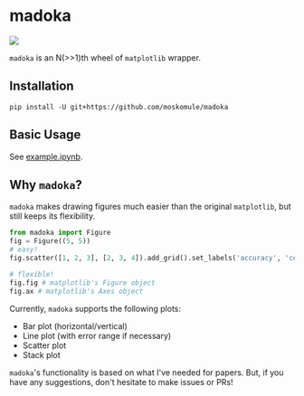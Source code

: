 # madoka

![](https://github.com/moskomule/madoka/workflows/pytest/badge.svg)

`madoka` is an N(>>1)th wheel of `matplotlib` wrapper.

## Installation

```shell script
pip install -U git+https://github.com/moskomule/madoka
```

## Basic Usage

See [example.ipynb](example.ipynb).

## Why `madoka`?

`madoka` makes drawing figures much easier than the original `matplotlib`, but still keeps its flexibility.

```python
from madoka import Figure
fig = Figure((5, 5))
# easy!
fig.scatter([1, 2, 3], [2, 3, 4]).add_grid().set_labels('accuracy', 'complexity').save('figure.pdf')

# flexible!
fig.fig # matplotlib's Figure object 
fig.ax # matplotlib's Axes object
```

Currently, `madoka` supports the following plots:

* Bar plot (horizontal/vertical)
* Line plot (with error range if necessary)
* Scatter plot
* Stack plot

`madoka`'s functionality is based on what I've needed for papers. But, if you have any suggestions, don't hesitate to make issues or PRs!
